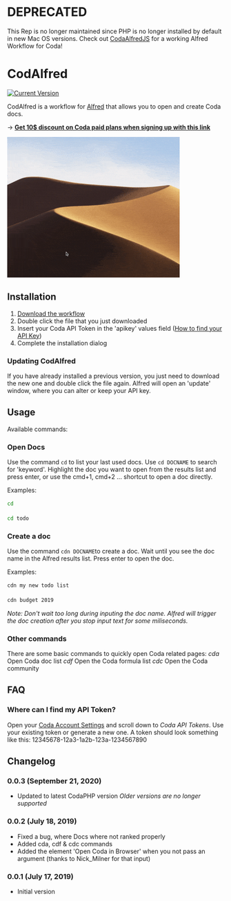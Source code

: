 # DEPRECATED
This Rep is no longer maintained since PHP is no longer installed by default in new Mac OS versions.
Check out [CodaAlfredJS](https://github.com/brianseidman/codaalfredJS) for a working Alfred Workflow for Coda!

# CodAlfred

[![Current Version](https://img.shields.io/github/release/danielstieber/codalfred.svg?style=flat-square)](https://github.com/danielstieber/codalfred/releases)

CodAlfred is a workflow for [Alfred](https://www.alfredapp.com/) that 
allows you to open and create Coda docs.

→ [**Get 10$ discount on Coda paid plans when signing up with this link**](https://coda.io/?r=Qjx7OzpmTa2L6IPfkY-anw)

![Demo](demo.gif)

## Installation
1. [Download the workflow](https://github.com/danielstieber/codalfred/releases/download/v0.0.3/CodAlfred.alfredworkflow)
2. Double click the file that you just downloaded
3. Insert your Coda API Token in the 'apikey' values field ([How to find your API Key](#faq))
4. Complete the installation dialog

### Updating CodAlfred
If you have already installed a previous version, you just need to download the new one and double click the file again. Alfred will open an 'update' window, where you can alter or keep your API key.

## Usage
Available commands:
### Open Docs
Use the command `cd` to list your last used docs. Use `cd DOCNAME` to search for 'keyword'. Highlight the doc you want to open from the results list and press enter, or use the cmd+1, cmd+2 ... shortcut to open a doc directly.

Examples:
```bash
cd 

cd todo
```

### Create a doc
Use the command `cdn DOCNAME`to create a doc. Wait until you see the doc name in the Alfred results list. Press enter to open the doc.

Examples:
```bash
cdn my new todo list 

cdn budget 2019
```
_Note: Don't wait too long during inputing the doc name. Alfred will trigger the doc creation after you stop input text for some miliseconds._

### Other commands
There are some basic commands to quickly open Coda related pages:
*cda* Open Coda doc list
*cdf* Open the Coda formula list
*cdc* Open the Coda community

## FAQ
### Where can I find my API Token?
Open your [Coda Account Settings](https://coda.io/account) and scroll down to *Coda API Tokens*. Use your existing token or generate a new one. A token should look something like this: 12345678-12a3-1a2b-123a-1234567890

## Changelog
### 0.0.3 (September 21, 2020)
* Updated to latest CodaPHP version
_Older versions are no longer supported_
### 0.0.2 (July 18, 2019)
* Fixed a bug, where Docs where not ranked properly
* Added cda, cdf & cdc commands
* Added the element 'Open Coda in Browser' when you not pass an argument (thanks to Nick_Milner for that input)

### 0.0.1 (July 17, 2019)
* Initial version
